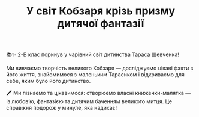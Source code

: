 ﻿---
title: У світ Кобзаря крізь призму дитячої фантазії
---

📚✨ 2-Б клас поринув у чарівний світ дитинства Тараса Шевченка!

Ми вивчаємо творчість великого Кобзаря —  досліджуємо цікаві факти з його життя, знайомимося з маленьким Тарасиком і відкриваємо для себе, яким було його дитинство.

🖍️  Ми пізнаємо та цікавимося: створюємо власні книжечки-малятка — із любов’ю, фантазією та дитячим баченням великого митця. Це справжня подорож у минуле, яка надихає!

<slideshow />